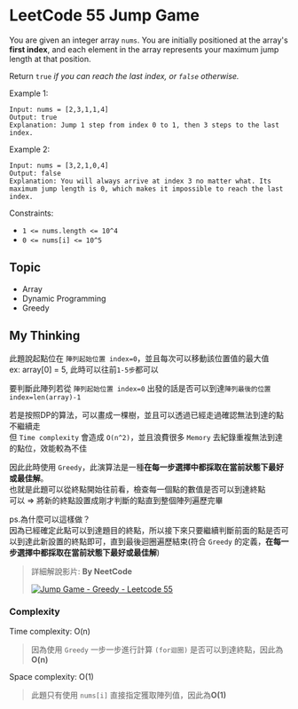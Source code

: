 # LeetCode 55 Jump Game
You are given an integer array `nums`. You are initially positioned at the array's **first index**, and each element in the array represents your maximum jump length at that position.

Return `true` *if you can reach the last index, or `false` otherwise.*

Example 1:
```
Input: nums = [2,3,1,1,4]
Output: true
Explanation: Jump 1 step from index 0 to 1, then 3 steps to the last index.
```

Example 2:
```
Input: nums = [3,2,1,0,4]
Output: false
Explanation: You will always arrive at index 3 no matter what. Its maximum jump length is 0, which makes it impossible to reach the last index.
```

Constraints:

- `1 <= nums.length <= 10^4`
- `0 <= nums[i] <= 10^5`

## Topic
- Array
- Dynamic Programming
- Greedy

## My Thinking
此題說起點位在 `陣列起始位置 index=0`，並且每次可以移動該位置值的最大值<br>ex: array[0] = 5, 此時可以往前`1-5步`都可以

要判斷此陣列若從 `陣列起始位置 index=0` 出發的話是否可以到達`陣列最後的位置 index=len(array)-1`

若是按照DP的算法，可以畫成一棵樹，並且可以透過已經走過確認無法到達的點不繼續走<br>但 `Time complexity` 會造成 `O(n^2)`，並且浪費很多 `Memory` 去紀錄重複無法到達的點位，效能較為不佳

因此此時使用 `Greedy`，此演算法是一種**在每一步選擇中都採取在當前狀態下最好或最佳解**。<br>也就是此題可以從終點開始往前看，檢查每一個點的數值是否可以到達終點<br>可以 => 將新的終點設置成剛才判斷的點直到整個陣列遍歷完畢

ps.為什麼可以這樣做？<br>因為已經確定此點可以到達題目的終點，所以接下來只要繼續判斷前面的點是否可以到達此新設置的終點即可，直到最後迴圈遍歷結束(符合 `Greedy` 的定義，**在每一步選擇中都採取在當前狀態下最好或最佳解**)

> 詳細解說影片: **By NeetCode**
> 
> [![Jump Game - Greedy - Leetcode 55](https://i.ytimg.com/vi/Yan0cv2cLy8/hqdefault.jpg?sqp=-oaymwEcCPYBEIoBSFXyq4qpAw4IARUAAIhCGAFwAcABBg==&rs=AOn4CLCv84Z_tQkCPagG1asSQl_MBlxMnQ)](https://www.youtube.com/watch?v=Yan0cv2cLy8)

### Complexity
Time complexity: O(n)
> 因為使用 `Greedy` 一步一步進行計算 `(for迴圈)` 是否可以到達終點，因此為**O(n)**

Space complexity: O(1)
> 此題只有使用 `nums[i]` 直接指定獲取陣列值，因此為**O(1)**